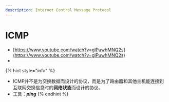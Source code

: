 ```yaml
---
description: Internet Control Message Protocol
---
```


# ICMP

* [https://www.youtube.com/watch?v=glPuwhMNQ2s](https://www.youtube.com/watch?v=glPuwhMNQ2s)
* 
{% hint style="info" %}
* ICMP并不是为交换数据而设计的协议，而是为了路由器和其他主机能连接到互联网交换信息时的**网络状态**而设计的协议。
* 工具：_**ping**_
{% endhint %}

